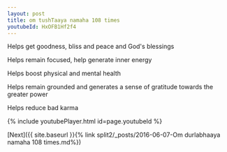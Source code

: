 ```yaml
---
layout: post
title: om tushTaaya namaha 108 times
youtubeId: HxOFB1Hf2f4
---
```

 
 
Helps get goodness, bliss and peace and God's blessings
 
Helps remain focused, help generate inner energy 
 
Helps boost physical and mental health 
 
Helps remain grounded and generates a sense of gratitude towards the greater power 
 
Helps reduce bad karma
 
 
 
 


{% include youtubePlayer.html id=page.youtubeId %}
 
[Next]({{ site.baseurl }}{% link  split2/_posts/2016-06-07-Om durlabhaaya namaha 108 times.md%})
 

